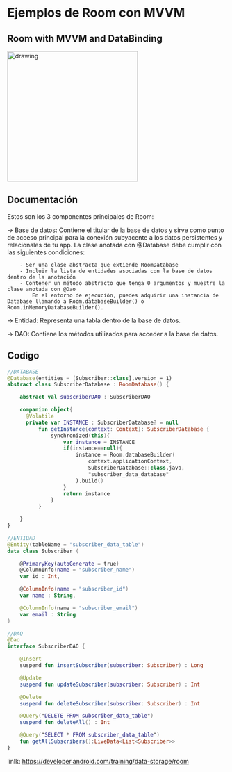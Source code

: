 # Ejemplos de Room con MVVM

## Room with MVVM and DataBinding
<img src="1.gif" alt="drawing" width="300"/>

## Documentación
Estos son los 3 componentes principales de Room:

 -> Base de datos: Contiene el titular de la base de datos y sirve como punto de acceso principal para la conexión subyacente a los datos persistentes y relacionales de tu app.
    La clase anotada con @Database debe cumplir con las siguientes condiciones:

        - Ser una clase abstracta que extiende RoomDatabase
        - Incluir la lista de entidades asociadas con la base de datos dentro de la anotación
        - Contener un método abstracto que tenga 0 argumentos y muestre la clase anotada con @Dao
            En el entorno de ejecución, puedes adquirir una instancia de Database llamando a Room.databaseBuilder() o Room.inMemoryDatabaseBuilder().

-> Entidad: Representa una tabla dentro de la base de datos.

-> DAO: Contiene los métodos utilizados para acceder a la base de datos.

## Codigo
```kotlin
//DATABASE
@Database(entities = [Subscriber::class],version = 1)
abstract class SubscriberDatabase : RoomDatabase() {

    abstract val subscriberDAO : SubscriberDAO

    companion object{
      @Volatile
      private var INSTANCE : SubscriberDatabase? = null
          fun getInstance(context: Context): SubscriberDatabase {
              synchronized(this){
                  var instance = INSTANCE
                  if(instance==null){
                      instance = Room.databaseBuilder(
                          context.applicationContext,
                          SubscriberDatabase::class.java,
                          "subscriber_data_database"
                      ).build()
                  }
                  return instance
              }
          }

    }
}
```

```kotlin
//ENTIDAD
@Entity(tableName = "subscriber_data_table")
data class Subscriber (

    @PrimaryKey(autoGenerate = true)
    @ColumnInfo(name = "subscriber_name")
    var id : Int,

    @ColumnInfo(name = "subscriber_id")
    var name : String,

    @ColumnInfo(name = "subscriber_email")
    var email : String
)
```

```kotlin
//DAO
@Dao
interface SubscriberDAO {

    @Insert
    suspend fun insertSubscriber(subscriber: Subscriber) : Long

    @Update
    suspend fun updateSubscriber(subscriber: Subscriber) : Int

    @Delete
    suspend fun deleteSubscriber(subscriber: Subscriber) : Int

    @Query("DELETE FROM subscriber_data_table")
    suspend fun deleteAll() : Int

    @Query("SELECT * FROM subscriber_data_table")
    fun getAllSubscribers():LiveData<List<Subscriber>>
}
```

linlk: https://developer.android.com/training/data-storage/room


